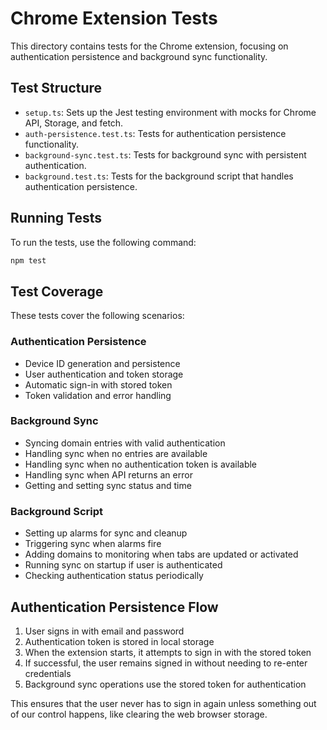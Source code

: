 # Chrome Extension Tests

This directory contains tests for the Chrome extension, focusing on authentication persistence and background sync functionality.

## Test Structure

- `setup.ts`: Sets up the Jest testing environment with mocks for Chrome API, Storage, and fetch.
- `auth-persistence.test.ts`: Tests for authentication persistence functionality.
- `background-sync.test.ts`: Tests for background sync with persistent authentication.
- `background.test.ts`: Tests for the background script that handles authentication persistence.

## Running Tests

To run the tests, use the following command:

```bash
npm test
```

## Test Coverage

These tests cover the following scenarios:

### Authentication Persistence

- Device ID generation and persistence
- User authentication and token storage
- Automatic sign-in with stored token
- Token validation and error handling

### Background Sync

- Syncing domain entries with valid authentication
- Handling sync when no entries are available
- Handling sync when no authentication token is available
- Handling sync when API returns an error
- Getting and setting sync status and time

### Background Script

- Setting up alarms for sync and cleanup
- Triggering sync when alarms fire
- Adding domains to monitoring when tabs are updated or activated
- Running sync on startup if user is authenticated
- Checking authentication status periodically

## Authentication Persistence Flow

1. User signs in with email and password
2. Authentication token is stored in local storage
3. When the extension starts, it attempts to sign in with the stored token
4. If successful, the user remains signed in without needing to re-enter credentials
5. Background sync operations use the stored token for authentication

This ensures that the user never has to sign in again unless something out of our control happens, like clearing the web browser storage.
